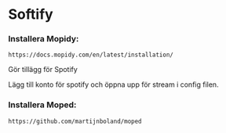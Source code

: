 # Softify

### Installera Mopidy: 

```
https://docs.mopidy.com/en/latest/installation/
```

Gör tillägg för Spotify

Lägg till konto för spotify och öppna upp för stream i config filen.


### Installera Moped:

```
https://github.com/martijnboland/moped
```
